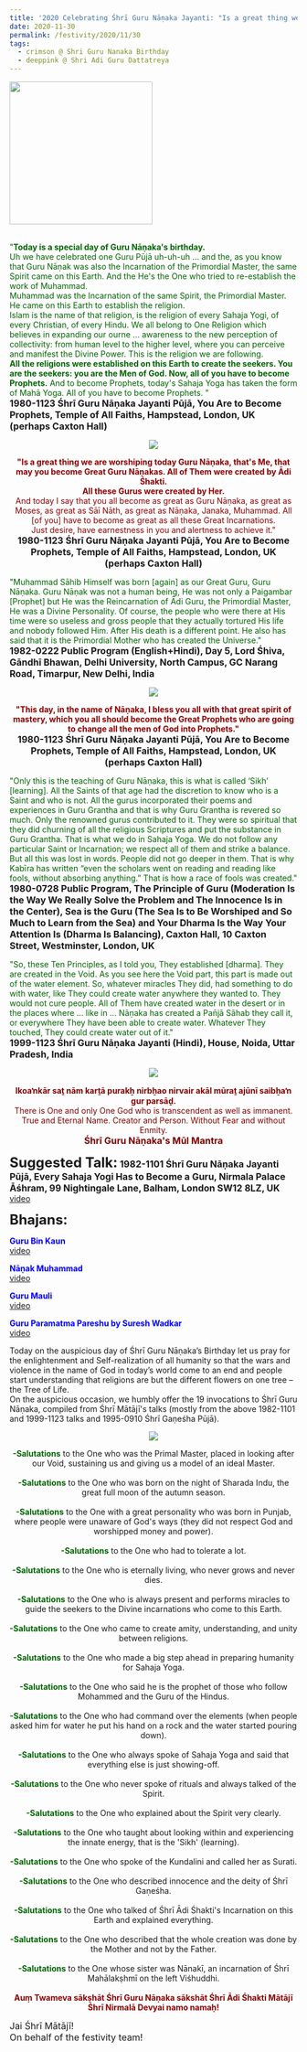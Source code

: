 ```yaml
---
title: '2020 Celebrating Śhrī Guru Nāṇaka Jayanti: "Is a great thing we are worshiping today Guru Nāṇaka, that&#8217;s Me, that may you become Great Guru Nāṇakas. All of Them were created by Ādi Śhakti." '
date: 2020-11-30
permalink: /festivity/2020/11/30
tags:
  - crimson @ Shri Guru Nanaka Birthday
  - deeppink @ Shri Adi Guru Dattatreya  
---
```


<div style="text-align: left"><img src="/images/image00.png" width="250" /></div><br>

<p>
<font color="DarkGreen">"<b>Today is a special day of Guru Nāṇaka's birthday.</b><br>
Uh we have celebrated one Guru Pūjā uh-uh-uh ... and the, as you know that Guru Nāṇak was also the Incarnation of the Primordial Master, the same Spirit came on this Earth. And the He's the One who tried to re-establish the work of Muhammad.<br>
Muhammad was the Incarnation of the same Spirit, the Primordial Master. He came on this Earth to establish the religion.<br> 
Islam is the name of that religion, is the religion of every Sahaja Yogi, of every Christian, of every Hindu. We all belong to One Religion which believes in expanding our ourne ... awareness to the new perception of collectivity: from human level to the higher level, where you can perceive and manifest the Divine Power. This is the religion we are following.<br>
<b>All the religions were established on this Earth to create the seekers. You are the seekers: you are the Men of God. Now, all of you have to become Prophets.</b> And to become Prophets, today's Sahaja Yoga has taken the form of Mahā Yoga. All of you have to become Prophets. "</font><br>
<font size="+0"><b>1980-1123 Śhrī Guru Nāṇaka Jayanti Pūjā, You Are to Become Prophets, Temple of All Faiths, Hampstead, London, UK (perhaps Caxton Hall)</b></font>
</p>

<div style="text-align: center"><img src="https://pub-1e517d8c73a64c9c82977d676b1fff72.r2.dev/image571.png" /></div>

<p style="text-align:center;">
<font color="DarkRed"><b>"Is a great thing we are worshiping today Guru Nāṇaka, that's Me, that may you become Great Guru Nāṇakas. 
All of Them were created by Ādi Śhakti.<br> 
All these Gurus were created by Her.</b><br>
And today I say that you all become as great as Guru Nāṇaka, as great as Moses, as great as Sāī Nāth, as great as Nāṇaka, Janaka, Muhammad. 
All [of you] have to become as great as all these Great Incarnations.<br>
Just desire, have earnestness in you and alertness to achieve it."</font><br>
<font size="+0"><b>1980-1123 Śhrī Guru Nāṇaka Jayanti Pūjā, You Are to Become Prophets, Temple of All Faiths, Hampstead, London, UK (perhaps Caxton Hall)</b></font>
</p>

<p>
<font color="DarkGreen">"Muhammad Sāhib Himself was born [again] as our Great Guru, Guru Nāṇaka. Guru Nāṇak was not a human being, He was not only a Paigambar [Prophet] but He was the Reincarnation of Ādi Guru, the Primordial Master, He was a Divine Personality. Of course, the people who were there at His time were so useless and gross people that they actually tortured His life and nobody followed Him. After His death is a different point. He also has said that it is the Primordial Mother who has created the Universe."</font><br>
<font size="+0"><b>1982-0222 Public Program (English+Hindi), Day 5, Lord Śhiva, Gāndhī Bhawan, Delhi University, North Campus, GC Narang Road, Timarpur, New Delhi, India</b></font>
</p>

<div style="text-align: center"><img src="/images/image572.png" /></div>

<p style="text-align:center;">
<font color="DarkRed"><b>"This day, in the name of Nāṇaka, I bless you all with that great spirit of mastery, 
which you all should become the Great Prophets who are going to change all the men of God into Prophets."</b></font><br>
<font size="+0"><b>1980-1123 Śhrī Guru Nāṇaka Jayanti Pūjā, You Are to Become Prophets, Temple of All Faiths, Hampstead, London, UK (perhaps Caxton Hall)</b></font>
</p>

<p>
<font color="DarkGreen">"Only this is the teaching of Guru Nāṇaka, this is what is called ‘Sikh’ [learning]. All the Saints of that age had the discretion to know who is a Saint and who is not. All the gurus incorporated their poems and experiences in Guru Grantha and that is why Guru Grantha is revered so much. Only the renowned gurus contributed to it. They were so spiritual that they did churning of all the religious Scriptures and put the substance in Guru Grantha.
That is what we do in Sahaja Yoga. We do not follow any particular Saint or Incarnation; we respect all of them and strike a balance. But all this was lost in words. People did not go deeper in them. That is why Kabīra has written “even the scholars went on reading and reading like fools, without absorbing anything.” That is how a race of fools was created."</font><br>
<font size="+0"><b>1980-0728 Public Program, The Principle of Guru (Moderation Is the Way We Really Solve the Problem and The Innocence Is in the Center), Sea is the Guru (The Sea Is to Be Worshiped and So Much to Learn from the Sea) and Your Dharma Is the Way Your Attention Is (Dharma Is Balancing), Caxton Hall, 10 Caxton Street, Westminster, London, UK</b></font>
</p>

<p>
<font color="DarkGreen">"So, these Ten Principles, as I told you, They established [dharma]. They are created in the Void. As you see here the Void part, this part is made out of the water element. So, whatever miracles They did, had something to do with water, like They could create water anywhere they wanted to. They would not cure people. All of Them have created water in the desert or in the places where ... like in ... Nāṇaka has created a Pan̄jā Sāhab they call it, or everywhere They have been able to create water. Whatever They touched, They could create water out of it."</font><br>
<font size="+0"><b>1999-1123 Śhrī Guru Nāṇaka Jayanti (Hindi), House, Noida, Uttar Pradesh, India</b></font>
</p>

<div style="text-align: center"><img src="/images/image573.png" /></div>

<p style="color:Maroon; text-align:center;">
<b>Ik­oaŉkār saṯ nām karṯā purakẖ nirbẖa­o nirvair akāl mūraṯ ajūnī saibẖaŉ gur parsāḏ.</b><br>
There is One and only One God who is transcendent as well as immanent.<br>
True and Eternal Name. Creator and Person. Without Fear and without Enmity.<br>
<font size="+0"><b>Śhrī Guru Nāṇaka's Mūl Mantra</b></font><br>
</p>


<font size="+2"><b>Suggested Talk:</b></font> 
<font size="+0"><b>1982-1101 Śhrī Guru Nāṇaka Jayanti Pūjā, Every Sahaja Yogi Has to Become a Guru, Nirmala Palace Āśhram, 99 Nightingale Lane, Balham, London SW12 8LZ, UK</b></font>
<a href="https://www.youtube.com/watch?v=uEuLmlBvS6A&feature=emb_logo&ab_channel=TeachingsofH.H.ShriMatajiNirmalaDevi"> video</a><br>

<font size="+2"><b>Bhajans:</b></font>

<p>
<font color="blue"><b>Guru Bin Kaun</b></font><br>
<a href="https://seven-teams.github.io/Videos_Links.html">video</a>
</p>
 
<p>
<font color="blue"><b>Nāṇak Muhammad</b></font><br>
<a href="https://www.youtube.com/watch?v=mBnW3jwrIwA&list=PLUEtF2j9oNtnS3rwo7C8qwWtuiJDbbtEx&index=4&ab_channel=YengChanNg">video</a> 
</p>

<p>
<font color="blue"><b>Guru Mauli</b></font><br>
<a href="https://www.youtube.com/watch?v=j47sPBt_KyA&ab_channel=SahajaYoga">video</a> 
</p>

<p>
<font color="blue"><b>Guru Paramatma Pareshu by Suresh Wadkar</b></font><br>
<a href="https://www.youtube.com/watch?v=R6M4IgAHMcE&ab_channel=SahajaYoga">video</a> 
</p>

<p>
Today on the auspicious day of Śhrī Guru Nāṇaka’s Birthday let us pray for the enlightenment and Self-realization of all humanity so that the wars and violence in the name of God in today’s world come to an end and people start understanding that religions are but the different flowers on one tree – the Tree of Life.<br>
On the auspicious occasion, we humbly offer the 19 invocations to Śhrī Guru Nāṇaka, compiled from Śhrī Mātājī's talks (mostly from the above 1982-1101 and 1999-1123 talks and 1995-0910 Śhrī Gaṇeśha Pūjā). 
</p>

<div style="text-align: center"><img src="https://pub-1e517d8c73a64c9c82977d676b1fff72.r2.dev/image574.png" /></div>

<p style="text-align:center;">
<font color="DarkGreen"><b>-Salutations</b></font> to the One who was the Primal Master, placed in looking after our Void, sustaining us and giving us a model of an ideal Master.<br>
<br>
<font color="DarkGreen"><b>-Salutations</b></font> to the One who was born on the night of Sharada Indu, the great full moon of the autumn season.<br>
<br>
<font color="DarkGreen"><b>-Salutations</b></font> to the One with a great personality who was born in Punjab, where people were unaware of God's ways (they did not respect God and worshipped money and power).<br>
<br>
<font color="DarkGreen"><b>-Salutations</b></font> to the One who had to tolerate a lot.<br>
<br>
<font color="DarkGreen"><b>-Salutations</b></font> to the One who is eternally living, who never grows and never dies.
<br>
<br>
<font color="DarkGreen"><b>-Salutations</b></font> to the One who is always present and performs miracles to guide the seekers to the Divine incarnations who come to this Earth.<br>
<br>
<font color="DarkGreen"><b>-Salutations</b></font> to the One who came to create amity, understanding, and unity between religions.<br>
<br>
<font color="DarkGreen"><b>-Salutations</b></font> to the One who made a big step ahead in preparing humanity for Sahaja Yoga.<br>
<br>
<font color="DarkGreen"><b>-Salutations</b></font> to the One who said he is the prophet of those who follow Mohammed and the Guru of the Hindus.<br>
<br>
<font color="DarkGreen"><b>-Salutations</b></font> to the One who had command over the elements (when people asked him for water he put his hand on a rock and the water started pouring down).<br>
<br>
<font color="DarkGreen"><b>-Salutations</b></font> to the One who always spoke of Sahaja Yoga and said that everything else is just showing-off.<br>
<br>
<font color="DarkGreen"><b>-Salutations</b></font> to the One who never spoke of rituals and always talked of the Spirit.<br>
<br>
<font color="DarkGreen"><b>-Salutations</b></font> to the One who explained about the Spirit very clearly.<br>
<br>
<font color="DarkGreen"><b>-Salutations</b></font> to the One who taught about looking within and experiencing the innate energy, that is the 'Sikh' (learning).<br>
<br>
<font color="DarkGreen"><b>-Salutations</b></font> to the One who spoke of the Kundalini and called her as Surati.<br>
<br>
<font color="DarkGreen"><b>-Salutations</b></font> to the One who described innocence and the deity of Śhrī Gaṇeśha.<br>
<br>
<font color="DarkGreen"><b>-Salutations</b></font> to the One who talked of Śhrī Ādi Śhakti's Incarnation on this Earth and explained everything.<br>
<br>
<font color="DarkGreen"><b>-Salutations</b></font> to the One who described that the whole creation was done by the Mother and not by the Father.<br>
<br>
<font color="DarkGreen"><b>-Salutations</b></font> to the One whose sister was Nānakī, an incarnation of Śhrī Mahālakṣhmī on the left Viśhuddhi.<br>
<br>
<font color="DarkRed"><b>Auṃ Twameva sākṣhāt Śhrī Guru Nāṇaka sākshāt Śhrī Ādi Śhakti Mātājī Śhrī Nirmalā Devyai namo namaḥ!

</b></font>
</p>

<p>
<font size="+0">Jai Śhrī Mātājī!<br>
On behalf of the festivity team!</font>
</p>